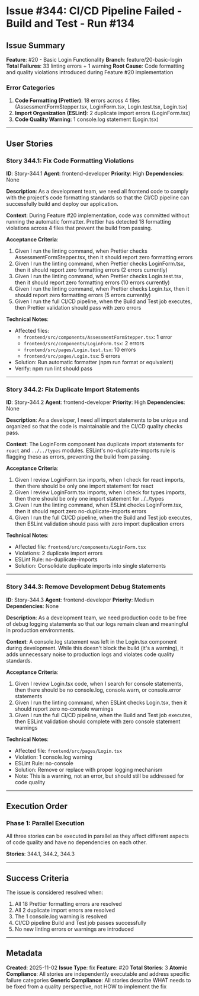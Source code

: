 # Issue #344: CI/CD Pipeline Failed - Build and Test - Run #134

## Issue Summary
**Feature**: #20 - Basic Login Functionality
**Branch**: feature/20-basic-login
**Total Failures**: 33 linting errors + 1 warning
**Root Cause**: Code formatting and quality violations introduced during Feature #20 implementation

### Error Categories
1. **Code Formatting (Prettier)**: 18 errors across 4 files (AssessmentFormStepper.tsx, LoginForm.tsx, Login.test.tsx, Login.tsx)
2. **Import Organization (ESLint)**: 2 duplicate import errors (LoginForm.tsx)
3. **Code Quality Warning**: 1 console.log statement (Login.tsx)

---

## User Stories

### Story 344.1: Fix Code Formatting Violations
**ID**: Story-344.1
**Agent**: frontend-developer
**Priority**: High
**Dependencies**: None

**Description**:
As a development team, we need all frontend code to comply with the project's code formatting standards so that the CI/CD pipeline can successfully build and deploy our application.

**Context**:
During Feature #20 implementation, code was committed without running the automatic formatter. Prettier has detected 18 formatting violations across 4 files that prevent the build from passing.

**Acceptance Criteria**:
1. Given I run the linting command, when Prettier checks AssessmentFormStepper.tsx, then it should report zero formatting errors
2. Given I run the linting command, when Prettier checks LoginForm.tsx, then it should report zero formatting errors (2 errors currently)
3. Given I run the linting command, when Prettier checks Login.test.tsx, then it should report zero formatting errors (10 errors currently)
4. Given I run the linting command, when Prettier checks Login.tsx, then it should report zero formatting errors (5 errors currently)
5. Given I run the full CI/CD pipeline, when the Build and Test job executes, then Prettier validation should pass with zero errors

**Technical Notes**:
- Affected files:
  - `frontend/src/components/AssessmentFormStepper.tsx`: 1 error
  - `frontend/src/components/LoginForm.tsx`: 2 errors
  - `frontend/src/pages/Login.test.tsx`: 10 errors
  - `frontend/src/pages/Login.tsx`: 5 errors
- Solution: Run automatic formatter (npm run format or equivalent)
- Verify: npm run lint should pass

---

### Story 344.2: Fix Duplicate Import Statements
**ID**: Story-344.2
**Agent**: frontend-developer
**Priority**: High
**Dependencies**: None

**Description**:
As a developer, I need all import statements to be unique and organized so that the code is maintainable and the CI/CD quality checks pass.

**Context**:
The LoginForm component has duplicate import statements for `react` and `../../types` modules. ESLint's no-duplicate-imports rule is flagging these as errors, preventing the build from passing.

**Acceptance Criteria**:
1. Given I review LoginForm.tsx imports, when I check for react imports, then there should be only one import statement for react
2. Given I review LoginForm.tsx imports, when I check for types imports, then there should be only one import statement for ../../types
3. Given I run the linting command, when ESLint checks LoginForm.tsx, then it should report zero no-duplicate-imports errors
4. Given I run the full CI/CD pipeline, when the Build and Test job executes, then ESLint validation should pass with zero import duplication errors

**Technical Notes**:
- Affected file: `frontend/src/components/LoginForm.tsx`
- Violations: 2 duplicate import errors
- ESLint Rule: no-duplicate-imports
- Solution: Consolidate duplicate imports into single statements

---

### Story 344.3: Remove Development Debug Statements
**ID**: Story-344.3
**Agent**: frontend-developer
**Priority**: Medium
**Dependencies**: None

**Description**:
As a development team, we need production code to be free of debug logging statements so that our logs remain clean and meaningful in production environments.

**Context**:
A console.log statement was left in the Login.tsx component during development. While this doesn't block the build (it's a warning), it adds unnecessary noise to production logs and violates code quality standards.

**Acceptance Criteria**:
1. Given I review Login.tsx code, when I search for console statements, then there should be no console.log, console.warn, or console.error statements
2. Given I run the linting command, when ESLint checks Login.tsx, then it should report zero no-console warnings
3. Given I run the full CI/CD pipeline, when the Build and Test job executes, then ESLint validation should complete with zero console statement warnings

**Technical Notes**:
- Affected file: `frontend/src/pages/Login.tsx`
- Violation: 1 console.log warning
- ESLint Rule: no-console
- Solution: Remove or replace with proper logging mechanism
- Note: This is a warning, not an error, but should still be addressed for code quality

---

## Execution Order

### Phase 1: Parallel Execution
All three stories can be executed in parallel as they affect different aspects of code quality and have no dependencies on each other.

**Stories**: 344.1, 344.2, 344.3

---

## Success Criteria

The issue is considered resolved when:
1. All 18 Prettier formatting errors are resolved
2. All 2 duplicate import errors are resolved
3. The 1 console.log warning is resolved
4. CI/CD pipeline Build and Test job passes successfully
5. No new linting errors or warnings are introduced

---

## Metadata

**Created**: 2025-11-02
**Issue Type**: fix
**Feature**: #20
**Total Stories**: 3
**Atomic Compliance**: All stories are independently executable and address specific failure categories
**Generic Compliance**: All stories describe WHAT needs to be fixed from a quality perspective, not HOW to implement the fix
